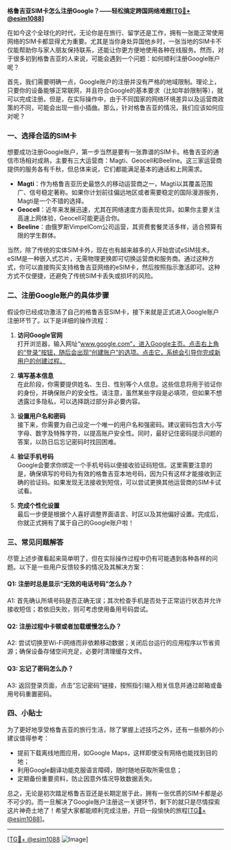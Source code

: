 **格鲁吉亚SIM卡怎么注册Google？——轻松搞定跨国网络难题[[TG💪+ @esim1088](https://t.me/s/esim1088)]**

在如今这个全球化的时代，无论你是在旅行、留学还是工作，拥有一张能正常使用网络的SIM卡都显得尤为重要。尤其是当你身处异国他乡时，一张当地的SIM卡不仅能帮助你与家人朋友保持联系，还能让你更方便地使用各种在线服务。然而，对于很多初到格鲁吉亚的人来说，可能会遇到一个问题：如何顺利注册Google账户呢？

首先，我们需要明确一点，Google账户的注册并没有严格的地域限制。理论上，只要你的设备能够正常联网，并且符合Google的基本要求（比如年龄限制等），就可以完成注册。但是，在实际操作中，由于不同国家的网络环境差异以及运营商政策的不同，可能会出现一些小插曲。那么，针对格鲁吉亚的情况，我们应该如何应对呢？

### 一、选择合适的SIM卡

想要成功注册Google账户，第一步当然是要有一张靠谱的SIM卡。格鲁吉亚的通信市场相对成熟，主要有三大运营商：Magti、Geocell和Beeline。这三家运营商提供的服务各有千秋，但总体来说，它们都能满足基本的通话和上网需求。

- **Magti**：作为格鲁吉亚历史最悠久的移动运营商之一，Magti以其覆盖范围广、信号稳定著称。如果你计划前往偏远地区或者需要稳定的国际漫游服务，Magti是一个不错的选择。
- **Geocell**：近年来发展迅速，尤其在网络速度方面表现优异。如果你主要关注高速上网体验，Geocell可能更适合你。
- **Beeline**：由俄罗斯VimpelCom公司运营，其资费套餐灵活多样，适合预算有限的学生群体。

当然，除了传统的实体SIM卡外，现在也有越来越多的人开始尝试eSIM技术。eSIM是一种嵌入式芯片，无需物理更换即可切换运营商和服务商。通过这种方式，你可以直接购买支持格鲁吉亚网络的eSIM卡，然后按照指示激活即可。这种方式不仅便捷，还避免了传统SIM卡丢失或损坏的风险。

### 二、注册Google账户的具体步骤

假设你已经成功激活了自己的格鲁吉亚SIM卡，接下来就是正式进入Google账户注册环节了。以下是详细的操作流程：

1. **访问Google官网**  
   打开浏览器，输入网址“www.google.com”，进入Google主页。点击右上角的“登录”按钮，随后会出现“创建账户”的选项。点击它，系统会引导你完成新用户的创建过程。

2. **填写基本信息**  
   在此阶段，你需要提供姓名、生日、性别等个人信息。这些信息将用于验证你的身份，并确保账户的安全性。请注意，虽然某些字段是必填项，但如果不想透露过多隐私，可以选择跳过部分非必要内容。

3. **设置用户名和密码**  
   接下来，你需要为自己设定一个唯一的用户名和强密码。建议密码包含大小写字母、数字及特殊字符，以提高账户安全性。同时，最好记住密码提示问题的答案，以防日后忘记密码时找回困难。

4. **验证手机号码**  
   Google会要求你绑定一个手机号码以便接收验证码短信。这里需要注意的是，确保填写的号码为有效的格鲁吉亚本地号码，因为只有这样才能接收到正确的验证码。如果发现无法接收到短信，可以尝试更换其他运营商的SIM卡试试看。

5. **完成个性化设置**  
   最后一步便是根据个人喜好调整界面语言、时区以及其他偏好设置。完成后，你就正式拥有了属于自己的Google账户啦！

### 三、常见问题解答

尽管上述步骤看起来简单明了，但在实际操作过程中仍有可能遇到各种各样的问题。以下是一些用户反馈较多的情况及其解决方案：

#### Q1: 注册时总是显示“无效的电话号码”怎么办？
A1: 首先确认所填号码是否正确无误；其次检查手机是否处于正常运行状态并允许接收短信；若依旧失败，则可考虑使用备用号码尝试。

#### Q2: 注册过程中卡顿或者加载缓慢怎么办？
A2: 尝试切换至Wi-Fi网络而非依赖移动数据；关闭后台运行的应用程序以节省资源；确保设备存储空间充足，必要时清理缓存文件。

#### Q3: 忘记了密码怎么办？
A3: 返回登录页面，点击“忘记密码”链接，按照指引输入相关信息并通过邮箱或备用号码重置密码。

### 四、小贴士

为了更好地享受格鲁吉亚的旅行生活，除了掌握上述技巧之外，还有一些额外的小建议值得参考：

- 提前下载离线地图应用，如Google Maps，这样即使没有网络也能找到目的地；
- 利用Google翻译功能克服语言障碍，随时随地获取所需信息；
- 定期备份重要资料，防止因意外情况导致数据丢失。

总之，无论是初次踏足格鲁吉亚还是长期定居于此，拥有一张优质的SIM卡都是必不可少的。而一旦解决了Google账户注册这一关键环节，剩下的就只是尽情探索这片神奇土地了！希望大家都能顺利完成注册，开启一段愉快的旅程[[TG💪+ @esim1088](https://t.me/s/esim1088)]。

---

[[TG💪+ @esim1088](https://t.me/s/esim1088) ![Image](https://i.postimg.cc/4NQfJmqS/Snipaste-2025-05-13-00-14-12.png)]